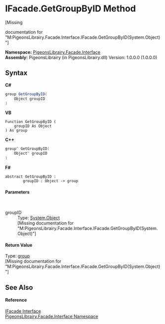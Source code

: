 # IFacade.GetGroupByID Method 
 

\[Missing <summary> documentation for "M:PigeonsLibrairy.Facade.Interface.IFacade.GetGroupByID(System.Object)"\]

**Namespace:**&nbsp;<a href="0bd0bf76-0a1d-3924-30ff-4e9d41df9d8e">PigeonsLibrairy.Facade.Interface</a><br />**Assembly:**&nbsp;PigeonsLibrairy (in PigeonsLibrairy.dll) Version: 1.0.0.0 (1.0.0.0)

## Syntax

**C#**<br />
``` C#
group GetGroupByID(
	Object groupID
)
```

**VB**<br />
``` VB
Function GetGroupByID ( 
	groupID As Object
) As group
```

**C++**<br />
``` C++
group^ GetGroupByID(
	Object^ groupID
)
```

**F#**<br />
``` F#
abstract GetGroupByID : 
        groupID : Object -> group 

```


#### Parameters
&nbsp;<dl><dt>groupID</dt><dd>Type: <a href="http://msdn2.microsoft.com/en-us/library/e5kfa45b" target="_blank">System.Object</a><br />\[Missing <param name="groupID"/> documentation for "M:PigeonsLibrairy.Facade.Interface.IFacade.GetGroupByID(System.Object)"\]</dd></dl>

#### Return Value
Type: <a href="30daa006-0f38-7d8e-5d44-43f8187b044c">group</a><br />\[Missing <returns> documentation for "M:PigeonsLibrairy.Facade.Interface.IFacade.GetGroupByID(System.Object)"\]

## See Also


#### Reference
<a href="f3257391-39a8-b0f7-b443-3799176561c3">IFacade Interface</a><br /><a href="0bd0bf76-0a1d-3924-30ff-4e9d41df9d8e">PigeonsLibrairy.Facade.Interface Namespace</a><br />